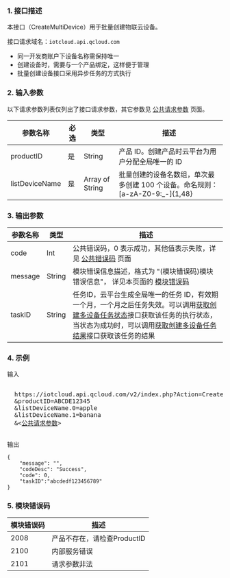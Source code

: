 ### 1. 接口描述
本接口（CreateMultiDevice）用于批量创建物联云设备。

接口请求域名：`iotcloud.api.qcloud.com`

* 同一开发商账户下设备名称需保持唯一
* 创建设备时，需要与一个产品绑定，这样便于管理
* 批量创建设备接口采用异步任务的方式执行

### 2. 输入参数

以下请求参数列表仅列出了接口请求参数，其它参数见 [公共请求参数](http://tcecqpoc.fsphere.cn/document/api/213/6976) 页面。

| 参数名称           | 必选   | 类型              | 描述                                       |
| -------------- | ---- | --------------- | ---------------------------------------- |
| productID      | 是    | String          | 产品 ID。创建产品时云平台为用户分配全局唯一的 ID              |
| listDeviceName | 是    | Array of String | 批量创建的设备名数组，单次最多创建 100 个设备。命名规则：[a-zA-Z0-9:_-]{1,48} |


### 3. 输出参数

| 参数名称    | 类型     | 描述                                       |
| ------- | ------ | ---------------------------------------- |
| code    | Int    | 公共错误码，0 表示成功，其他值表示失败，详见 [公共错误码](http://tcecqpoc.fsphere.cn/document/product/634/12279) 页面 |
| message | String | 模块错误信息描述，格式为 "(模块错误码)模块错误信息"， 详见本页面的 [模块错误码](#module_error_info) |
| taskID  | String | 任务ID，云平台生成全局唯一的任务 ID，有效期一个月，一个月之后任务失效。可以调用[获取创建多设备任务状态](http://tcecqpoc.fsphere.cn/document/product/634/14069)接口获取该任务的执行状态，当状态为成功时，可以调用[获取创建多设备任务结果](http://tcecqpoc.fsphere.cn/document/product/634/14070)接口获取该任务的结果    |


### 4. 示例

输入
<pre>

  https://iotcloud.api.qcloud.com/v2/index.php?Action=CreateMultiDevice
  &productID=ABCDE12345
  &listDeviceName.0=apple
  &listDeviceName.1=banana
  &<<a href="http://tcecqpoc.fsphere.cn/document/api/213/6976">公共请求参数</a>>

</pre>

输出
```
{       
    "message": "",
    "codeDesc": "Success",
    "code": 0,
    "taskID":"abcdedf123456789"
}
```
<span id = "module_error_info"></span>
### 5. 模块错误码

| 模块错误码 | 描述     |
| ----- | ------ |
| 2008  | 产品不存在，请检查ProductID       |
| 2100  | 内部服务错误 |
| 2101  | 请求参数非法 |
